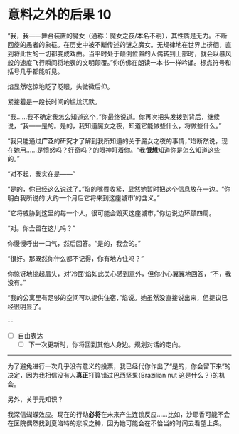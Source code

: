# 意料之外的后果 10

“我，我——舞台装置的魔女（通称：魔女之夜/本名不明），其性质是无力。不断回旋的愚者的象征。在历史中被不断传述的谜之魔女。无规律地在世界上徘徊，直到将此世的一切都变成戏曲。当平时处于颠倒位置的人偶转到上部时，就会以暴风般的速度飞行瞬间将地表的文明颠覆。”你仿佛在朗读一本书一样吟诵。标点符号和括号几乎都能听见。

焰显然吃惊地眨了眨眼，头微微后仰。

紧接着是一段长时间的尴尬沉默。

“我……我不确定我怎么知道这个，”你最终说道。你再次把头发拨到背后，继续说，“我——是的。是的，我知道魔女之夜，知道它能做些什么，将做些什么。”

“我只能通过**广泛**的研究才了解到我所知道的关于魔女之夜的事情，”焰断然说，现在她用……是愤怒吗？好奇吗？的眼神盯着你。“我**很想**知道你是怎么知道这些的。”

“对不起，我实在是——”

“是的，你已经这么说过了。”焰的嘴唇收紧，显然她暂时把这个信息放在一边。“你明白我所说的‘大约一个月后它将来到这座城市’的含义。”

“它将威胁到这里的每一个人，很可能会毁灭这座城市，”你边说边环顾四周。

“对。你会留在这儿吗？”

你慢慢呼出一口气，然后回答。“是的，我会的。”

“很好。那既然你什么都不记得，你有地方住吗？”

你惊讶地挑起眉头，对‘冷面’焰如此关心感到意外，但你小心翼翼地回答，“不，我没有。”

“我的公寓里有足够的空间可以提供住宿，”焰说。她虽然没直接说出来，但提议已经很明显了。

--

- [ ] 自由表达
  - [ ] 下一次更新时，你将回到其他人身边。规划对话的走向。

---

为了避免进行一次几乎没有意义的投票，我已经代你作出了“是的，你会留下来”的决定，因为我相信没有人**真正**打算错过巴西坚果{Brazilian nut 这是什么？}的机会。

另外，关于元知识？

我深信蝴蝶效应。现在的行动**必将**在未来产生连锁反应……比如，沙耶香可能不会在医院偶然找到夏洛特的悲叹之种，因为她可能会在不恰当的时间去看望上条。
